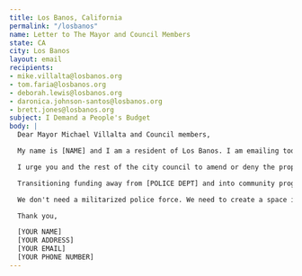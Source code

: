 ```yaml
---
title: Los Banos, California
permalink: "/losbanos"
name: Letter to The Mayor and Council Members
state: CA
city: Los Banos
layout: email
recipients:
- mike.villalta@losbanos.org
- tom.faria@losbanos.org
- deborah.lewis@losbanos.org
- daronica.johnson-santos@losbanos.org
- brett.jones@losbanos.org
subject: I Demand a People's Budget
body: |
  Dear Mayor Michael Villalta and Council members,

  My name is [NAME] and I am a resident of Los Banos. I am emailing today to demand that you vote no on the Mayor's FY21 proposed budget. Furthermore, I urge you to pressure the office of the mayor towards an ethical and equal reallocation of the Los Banos expense budget, away from LBPD and towards social services and education programs, effective at the beginning of FY21.

  I urge you and the rest of the city council to amend or deny the proposed budget for 2021. Redirect money away from LBPD and into social service programs that will benefit public health and our own communities, especially communities of color. The proposed budget for 2019-2020 suggests that the largest fraction of the city's budget should go to policing ($14,881,614), which is over 24% larger than even the second largest allocation of funds, fire ($5,268,311). If this is truly representative of the council's thoughts on how funds should be allocated, I am ashamed to call Los Banos my home and I am ashamed to call you my elected officials.

  Transitioning funding away from [POLICE DEPT] and into community programming such as educational opportunities, arts programs, community centers, healthcare, and mental health resources will strengthen our communities and make them safer for everyone. When every person has the resources they need to be healthy and safe, our community can thrive. This is a long transition process but change starts with reallocating this funding!

  We don't need a militarized police force. We need to create a space in which more mental health service providers, social workers, victim/survivor advocates, religious leaders, neighbors, and friends - all of the people who really make up our community - can look out for one another. Mayor Villalta, will you look out for me, and will you look out for us?

  Thank you,

  [YOUR NAME]
  [YOUR ADDRESS]
  [YOUR EMAIL]
  [YOUR PHONE NUMBER]
---
```


